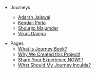 <!--START_SECTION:data-section-->
- Journeys

    - [Adarsh Jaiswal](../journeys/Adarsh-jaiss.md)
    - [Kendall Pinto](../journeys/KendallDoesCoding.md)
    - [Shourjjo Majumder](../journeys/shourgamer2.md)
    - [Vikas Ganiga](../journeys/vikasganiga05.md)
<!--END_SECTION:data-section-->

- Pages
  - [What is Journey Book?](../_pages/what-is-this.md)
  - [Why We Created this Project!](../_pages/journey-book.md)
  - [Share Your Experience NOW!!!](../_pages/share-your-experience.md)
  - [What Should My Journey Inculde?](../_pages/what-should-i-share.md)

